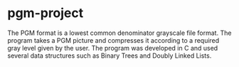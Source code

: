 # pgm-project

The PGM format is a lowest common denominator grayscale file format. The program takes a PGM picture and compresses it according to a required gray level given by the user. The program was developed in C and used several data structures such as Binary Trees and Doubly Linked Lists.

